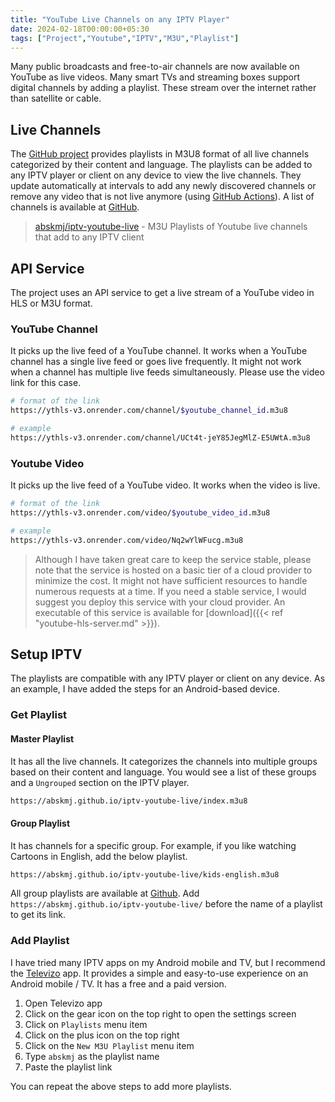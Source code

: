 ```yaml
---
title: "YouTube Live Channels on any IPTV Player"
date: 2024-02-18T00:00:00+05:30
tags: ["Project","Youtube","IPTV","M3U","Playlist"]
---
```


Many public broadcasts and free-to-air channels are now available on YouTube as live videos. Many smart TVs and streaming boxes support digital channels by adding a playlist. These stream over the internet rather than satellite or cable.

## Live Channels
The [GitHub project](https://github.com/abskmj/iptv-youtube-live) provides playlists in M3U8 format of all live channels categorized by their content and language. The playlists can be added to any IPTV player or client on any device to view the live channels. They update automatically at intervals to add any newly discovered channels or remove any video that is not live anymore (using [GitHub Actions](https://github.com/features/actions)). A list of channels is available at [GitHub](https://github.com/abskmj/iptv-youtube-live/blob/main/channels.csv).

> [abskmj/iptv-youtube-live](https://github.com/abskmj/iptv-youtube-live) - M3U Playlists of Youtube live channels that add to any IPTV client 

## API Service
The project uses an API service to get a live stream of a YouTube video in  HLS or M3U format.

### YouTube Channel
It picks up the live feed of a YouTube channel. It works when a YouTube channel has a single live feed or goes live frequently. It might not work when a channel has multiple live feeds simultaneously. Please use the video link for this case.
```bash
# format of the link
https://ythls-v3.onrender.com/channel/$youtube_channel_id.m3u8

# example
https://ythls-v3.onrender.com/channel/UCt4t-jeY85JegMlZ-E5UWtA.m3u8
```
### Youtube Video
It picks up the live feed of a YouTube video. It works when the video is live.
```bash
# format of the link
https://ythls-v3.onrender.com/video/$youtube_video_id.m3u8

# example
https://ythls-v3.onrender.com/video/Nq2wYlWFucg.m3u8
```

> Although I have taken great care to keep the service stable, please note that the service is hosted on a basic tier of a cloud provider to minimize the cost. It might not have sufficient resources to handle numerous requests at a time. If you need a stable service, I would suggest you deploy this service with your cloud provider. An executable of this service is available for [download]({{< ref "youtube-hls-server.md" >}}).

## Setup IPTV
The playlists are compatible with any IPTV player or client on any device. As an example, I have added the steps for an Android-based device.

### Get Playlist
#### Master Playlist 
It has all the live channels. It categorizes the channels into multiple groups based on their content and language. You would see a list of these groups and a `Ungrouped` section on the IPTV player.
```bash
https://abskmj.github.io/iptv-youtube-live/index.m3u8
``` 

#### Group Playlist 
It has channels for a specific group. For example, if you like watching Cartoons in English, add the below playlist.
```bash
https://abskmj.github.io/iptv-youtube-live/kids-english.m3u8
```

All group playlists are available at [Github](https://github.com/abskmj/iptv-youtube-live/tree/gh-pages). Add `https://abskmj.github.io/iptv-youtube-live/` before the name of a playlist to get its link.

### Add Playlist
I have tried many IPTV apps on my Android mobile and TV, but I recommend the [Televizo](https://televizo.net/) app. It provides a simple and easy-to-use experience on an Android mobile / TV. It has a free and a paid version.

1. Open Televizo app
2. Click on the gear icon on the top right to open the settings screen
3. Click on `Playlists` menu item
4. Click on the plus icon on the top right
5. Click on the `New M3U Playlist` menu item
6. Type `abskmj` as the playlist name
7. Paste the playlist link

You can repeat the above steps to add more playlists.
